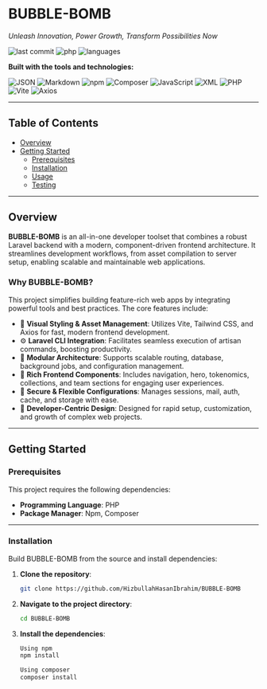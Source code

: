 # BUBBLE-BOMB

*Unleash Innovation, Power Growth, Transform Possibilities Now*

![last commit](https://img.shields.io/badge/last%20commit-june-blue) 
![php](https://img.shields.io/badge/php-51.3%25-blue) 
![languages](https://img.shields.io/badge/languages-4-blue)

**Built with the tools and technologies:**

![JSON](https://img.shields.io/badge/-JSON-black)
![Markdown](https://img.shields.io/badge/-Markdown-lightgrey)
![npm](https://img.shields.io/badge/-npm-red)
![Composer](https://img.shields.io/badge/-Composer-brown)
![JavaScript](https://img.shields.io/badge/-JavaScript-yellow)
![XML](https://img.shields.io/badge/-XML-blue)
![PHP](https://img.shields.io/badge/-PHP-purple)
![Vite](https://img.shields.io/badge/-Vite-blueviolet)
![Axios](https://img.shields.io/badge/-Axios-blue)

---

## Table of Contents

- [Overview](#overview)
- [Getting Started](#getting-started)
  - [Prerequisites](#prerequisites)
  - [Installation](#installation)
  - [Usage](#usage)
  - [Testing](#testing)

---

## Overview

**BUBBLE-BOMB** is an all-in-one developer toolset that combines a robust Laravel backend with a modern, component-driven frontend architecture. It streamlines development workflows, from asset compilation to server setup, enabling scalable and maintainable web applications.

### Why BUBBLE-BOMB?

This project simplifies building feature-rich web apps by integrating powerful tools and best practices. The core features include:

- 🎨 **Visual Styling & Asset Management**: Utilizes Vite, Tailwind CSS, and Axios for fast, modern frontend development.
- ⚙️ **Laravel CLI Integration**: Facilitates seamless execution of artisan commands, boosting productivity.
- 🧱 **Modular Architecture**: Supports scalable routing, database, background jobs, and configuration management.
- 🧩 **Rich Frontend Components**: Includes navigation, hero, tokenomics, collections, and team sections for engaging user experiences.
- 🔐 **Secure & Flexible Configurations**: Manages sessions, mail, auth, cache, and storage with ease.
- 🚀 **Developer-Centric Design**: Designed for rapid setup, customization, and growth of complex web projects.

---

## Getting Started

### Prerequisites

This project requires the following dependencies:

- **Programming Language**: PHP
- **Package Manager**: Npm, Composer

---

### Installation

Build BUBBLE-BOMB from the source and install dependencies:

1. **Clone the repository**:
   ```bash
   git clone https://github.com/HizbullahHasanIbrahim/BUBBLE-BOMB

2. **Navigate to the project directory**:
   ```bash
   cd BUBBLE-BOMB
   
3. **Install the dependencies**:
   ```bash
   Using npm
   npm install

   Using composer
   composer install
   
